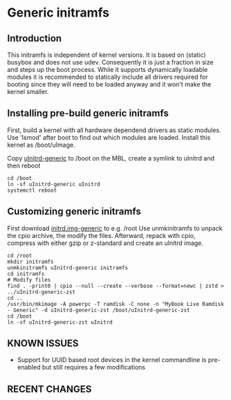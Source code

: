 # Generic initramfs

## Introduction

This initramfs is independent of kernel versions.  It is based on (static) busybox and does not use udev.
Consequently it is just a fraction in size and steps up the boot process.
While it supports dynamically loadable modules it is recommended to statically include all drivers required for booting since they will need to be loaded anyway and it won't make the kernel smaller.

## Installing pre-build generic initramfs

First, build a kernel with all hardware dependend drivers as static modules. Use 'lsmod' after boot to find out which modules are loaded.
Install this kernel as /boot/uImage. 

Copy [uInitrd-generic](../../../raw/master/initramfs/uInitrd-generic) to /boot on the MBL, create a symlink to uInitrd and then reboot
```
cd /boot
ln -sf uInitrd-generic uInitrd
systemctl reboot
```

## Customizing generic initramfs

First download [initrd.img-generic](../../../raw/master/initramfs/uInitrd-generic) to e.g. /root
Use unmkinitramfs to unpack the cpio archive, the modify the files.
Afterward, repack with cpio, compress with either gzip or z-standard and create an uInitrd image. 
```
cd /root
mkdir initramfs
unmkinitramfs uInitrd-generic initramfs
cd initramfs
# Modify files
find . -print0 | cpio --null --create --verbose --format=newc | zstd > ../uInitrd-generic-zst
cd ..
/usr/bin/mkimage -A powerpc -T ramdisk -C none -n "MyBook Live Ramdisk - Generic" -d uInitrd-generic-zst /boot/uInitrd-generic-zst
cd /boot
ln -sf uInitrd-generic-zst uInitrd
```

## KNOWN ISSUES
- Support for UUID based root devices in the kernel commandline is pre-enabled but still requires a few modifications

## RECENT CHANGES

